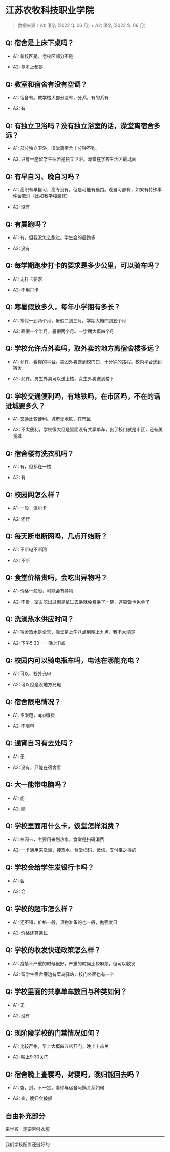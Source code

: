 # 江苏农牧科技职业学院

> 数据来源：A1: 匿名 (2022 年 06 月) + A2: 匿名 (2022 年 06 月)

## Q: 宿舍是上床下桌吗？

- A1: 新校区是，老校区部分不是

- A2: 基本上都是

## Q: 教室和宿舍有没有空调？

- A1: 宿舍有。教学楼大部分没有，分系，有的系有

- A2: 有

## Q: 有独立卫浴吗？没有独立浴室的话，澡堂离宿舍多远？

- A1: 部分独立卫浴，澡堂离宿舍十分钟不到。

- A2: 只有一座留学生宿舍是独立卫浴。澡堂在学校生活区最北面

## Q: 有早自习、晚自习吗？

- A1: 高职有早自习，高专没有。但是可能有晨跑。晚自习都有，如果有特殊事件会取消（比如教学楼装修）

- A2: 没有

## Q: 有晨跑吗？

- A1: 有，但我没怎么跑过。学生会的晨跑多

- A2: 没有

## Q: 每学期跑步打卡的要求是多少公里，可以骑车吗？

- A1: 无打卡要求

- A2: 不用打卡

## Q: 寒暑假放多久，每年小学期有多长？

- A1: 寒假一到两个月，暑假二到三月。学期大概四到五个月

- A2: 寒假一个半月，暑假两个月。一学期大概四个月

## Q: 学校允许点外卖吗，取外卖的地方离宿舍楼多远？

- A1: 允许，看你的平台。美团外卖送到校门口，十分钟的路程。校内平台送到宿舍

- A2: 允许。男生外卖可以送上楼，女生外卖送到楼下

## Q: 学校交通便利吗，有地铁吗，在市区吗，不在的话进城要多久？

- A1: 交通比较便利。城市无地铁，在市区

- A2: 不太便利，学校很大但是里面没有共享单车，出了校门就是市区，还有美食城

## Q: 宿舍楼有洗衣机吗？

- A1: 有，但都在一楼

- A2: 有

## Q: 校园网怎么样？

- A1: 一般，偶尔卡

- A2: 还行

## Q: 每天断电断网吗，几点开始断？

- A1: 不断电不断网

- A2: 不断

## Q: 食堂价格贵吗，会吃出异物吗？

- A1: 价格一般般，可能会有异物

- A2: 不贵，室友吃出过但是拿过去换就免费换了一碗，这顿饭也免单了

## Q: 洗澡热水供应时间？

- A1: 宿舍热水是全天，澡堂是上午八点到晚上九点，我不太清楚

- A2: 下午5:30——晚上11点

## Q: 校园内可以骑电瓶车吗，电池在哪能充电？

- A1: 可以，校外充电

- A2: 可以但是没地方充电

## Q: 宿舍限电情况？

- A1: 不限电，app缴费

- A2: 不限电

## Q: 通宵自习有去处吗？

- A1: 无

- A2: 没有，只能在宿舍里

## Q: 大一能带电脑吗？

- A1: 能

- A2: 能

## Q: 学校里面用什么卡，饭堂怎样消费？

- A1: 校园卡，主要用来划热水。食堂是扫码消费

- A2: 一卡通用来洗澡，接热水。食堂扫码，微信，支付宝之类的

## Q: 学校会给学生发银行卡吗？

- A1: 会

- A2: 会

## Q: 学校的超市怎么样？

- A1: 还不错，价格一般，货物准备的也一般，勉强度日

- A2: 价格还算亲民

## Q: 学校的收发快递政策怎么样？

- A1: 疫情不严重的时候很好，严重的时候比较麻烦，但可以收发

- A2: 留学生宿舍旁边有菜鸟驿站，校门外面也有一个

## Q: 学校里面的共享单车数目与种类如何？

- A1: 无

- A2: 没有

## Q: 现阶段学校的门禁情况如何？

- A1: 比较严格，早上大概四五店开门，晚上十点关

- A2: 晚上9:30关门

## Q: 宿舍晚上查寝吗，封寝吗，晚归能回去吗？

- A1: 查，封，不一定，看你与宿舍阿姨关系如何

- A2: 查，晚归会被抓

## 自由补充部分

来学校一定要带够衣服

***

我们学校配置还挺好的